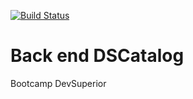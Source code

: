 [![Build Status](https://travis-ci.com/FulvioFPimentel/dscatalog-bootcamp-devsuperior.svg?branch=main)](https://travis-ci.com/FulvioFPimentel/dscatalog-bootcamp-devsuperior)

# Back end DSCatalog

Bootcamp DevSuperior